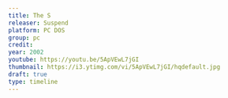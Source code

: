 ```yaml
---
title: The S
releaser: Suspend
platform: PC DOS
group: pc
credit:
year: 2002
youtube: https://youtu.be/5ApVEwL7jGI
thumbnail: https://i3.ytimg.com/vi/5ApVEwL7jGI/hqdefault.jpg
draft: true
type: timeline
---
```


